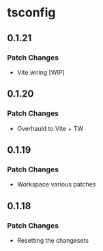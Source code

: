 # tsconfig

## 0.1.21

### Patch Changes

- Vite wiring [WIP]

## 0.1.20

### Patch Changes

- Overhauld to Vite + TW

## 0.1.19

### Patch Changes

- Workspace various patches

## 0.1.18

### Patch Changes

- Resetting the changesets
